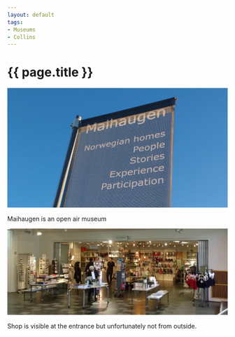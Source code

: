 ```yaml
---
layout: default
tags:
- Museums
- Collins
---
```

# {{ page.title }}

![Maihaugen](/img/Maihaugen.jpg)

Maihaugen is an open air museum

![Maihaugen](/img/MaihaugenShop.jpg)

Shop is visible at the entrance but unfortunately not from outside.